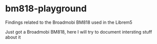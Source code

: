 # bm818-playground
Findings related to the Broadmobi BM818 used in the Librem5

Just got a Broadmobi BM818, here I will try to document intersting stuff about it
